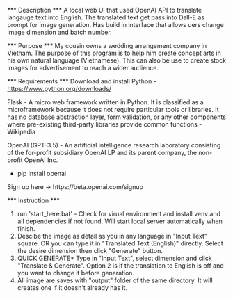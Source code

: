*** Description ***
A local web UI that used OpenAI API to translate langauge text into English. The translated text get pass into Dall-E as prompt for image generation. Has build in interface that allows uers change
image dimension and batch number.

*** Purpose ***
My cousin owns a wedding arrangement company in Vietnam. The purpose of this program is to help him create concept arts in his own natural language (Vietnamese). This can also be use to create stock
images for advertisement to reach a wider audience. 

*** Requirements ***
Download and install Python - https://www.python.org/downloads/

Flask - A micro web framework written in Python. It is classified as a microframework because it does not require particular tools or libraries. It has no database abstraction layer, form validation, or any other components where pre-existing third-party libraries provide common functions - Wikipedia

OpenAI (GPT-3.5) - An artificial intelligence research laboratory consisting of the for-profit subsidiary OpenAI LP and its parent company, the non-profit OpenAI Inc. 
- pip install openai
<Your own OpenAI API key>
Sign up here -> https://beta.openai.com/signup

*** Instruction ***
1. run 'start_here.bat' - Check for virual environment and install venv and all dependencies if not found. Will start local server automatically when finish.
2. Descibe the image as detail as you in any language in "Input Text" square. OR you can type it in "Translated Text (English)" directly. Select the desire dimension  then click "Generate" button.
3. QUICK GENERATE* Type in "Input Text", select dimension and click "Translate & Generate". Option 2 is if the translation to English is off and you want to change it before generation.
4. All image are saves with "output" folder of the same directory. It will creates one if it doesn't already has it.